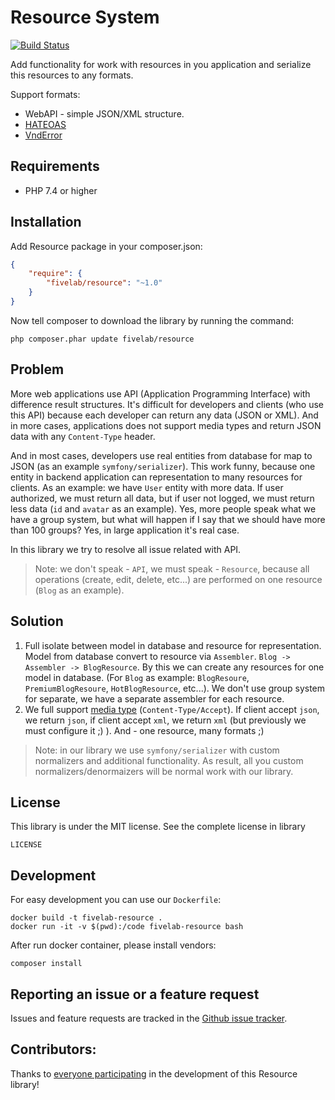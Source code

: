 Resource System
===============

[![Build Status](https://github.com/FiveLab/Resoure/workflows/Testing/badge.svg?branch=master)](https://github.com/FiveLab/Resource/actions)

Add functionality for work with resources in you application and serialize this resources to any formats.

Support formats:

* WebAPI - simple JSON/XML structure.
* [HATEOAS](https://en.wikipedia.org/wiki/HATEOAS)
* [VndError](https://github.com/blongden/vnd.error)

Requirements
------------

* PHP 7.4 or higher

Installation
------------

Add Resource package in your composer.json:

````json
{
    "require": {
        "fivelab/resource": "~1.0"
    }
}
````

Now tell composer to download the library by running the command:

```shell script
php composer.phar update fivelab/resource
```

Problem
-------

More web applications use API (Application Programming Interface) with difference result structures. It's difficult 
for developers and clients (who use this API) because each developer can return any data (JSON or XML).
And in more cases, applications does not support media types and return JSON data with any `Content-Type` header.

And in most cases, developers use real entities from database for map to JSON (as an example `symfony/serializer`). 
This work funny, because one entity in backend application can representation to many resources for clients. As an example:
we have `User` entity with more data. If user authorized, we must return all data, but if user not logged, we must
return less data (`id` and `avatar` as an example). Yes, more people speak what we have a group system, 
but what will happen if I say that we should have more than 100 groups? Yes, in large application it's real case.

In this library we try to resolve all issue related with API.

> Note: we don't speak - `API`, we must speak - `Resource`, 
> because all operations (create, edit, delete, etc...) are performed on one resource (`Blog` as an example).

Solution
--------

1. Full isolate between model in database and resource for representation.
   Model from database convert to resource via `Assembler`.
   `Blog -> Assembler -> BlogResource`. By this we can create any resources for one model in database. 
   (For `Blog` as example: `BlogResoure`, `PremiumBlogResoure`, `HotBlogResource`, etc...). 
   We don't use group system for separate, we have a separate assembler for each resource. 
2. We full support [media type](https://en.wikipedia.org/wiki/Media_type) (`Content-Type/Accept`). 
   If client accept `json`, we return `json`, if client accept `xml`, we return `xml` 
   (but previously we must configure it ;) ). And - one resource, many formats ;)
   
> Note: in our library we use `symfony/serializer` with custom normalizers and additional functionality.
> As result, all you custom normalizers/denormaizers will be normal work with our library. 

License
-------

This library is under the MIT license. See the complete license in library

```
LICENSE
```

Development
-----------

For easy development you can use our `Dockerfile`:

```shell script
docker build -t fivelab-resource .
docker run -it -v $(pwd):/code fivelab-resource bash
```

After run docker container, please install vendors:

```shell script
composer install
```

Reporting an issue or a feature request
---------------------------------------

Issues and feature requests are tracked in the [Github issue tracker](https://github.com/FiveLab/Resource/issues).

Contributors:
-------------

Thanks to [everyone participating](https://github.com/FiveLab/Resource/graphs/contributors) in the development of this Resource library!

